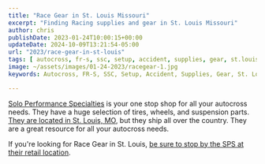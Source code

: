 ```yaml
---
title: "Race Gear in St. Louis Missouri"
excerpt: "Finding Racing supplies and gear in St. Louis Missouri"
author: chris
publishDate: 2023-01-24T10:00:15+00:00
updateDate: 2024-10-09T13:21:54-05:00
url: "2023/race-gear-in-st-louis"
tags: [ autocross, fr-s, ssc, setup, accident, supplies, gear, st.louis ]
image: ~/assets/images/01-24-2023/racegear-1.jpg
keywords: Autocross, FR-S, SSC, Setup, Accident, Supplies, Gear, St. Louis, SPS, Solo Performance Specialties

---
```


[Solo Performance Specialties](https://www.soloperformance.com) is your one stop shop for all your autocross needs. They have a huge selection of tires, wheels, and suspension parts.  [They are located in St. Louis, MO](https://www.soloperformance.com), but they ship all over the country. They are a great resource for all your autocross needs.

If you're looking for Race Gear in St. Louis, [be sure to stop by the SPS at their retail location](https://soloperformance.com/pages/find-us-service-info).


